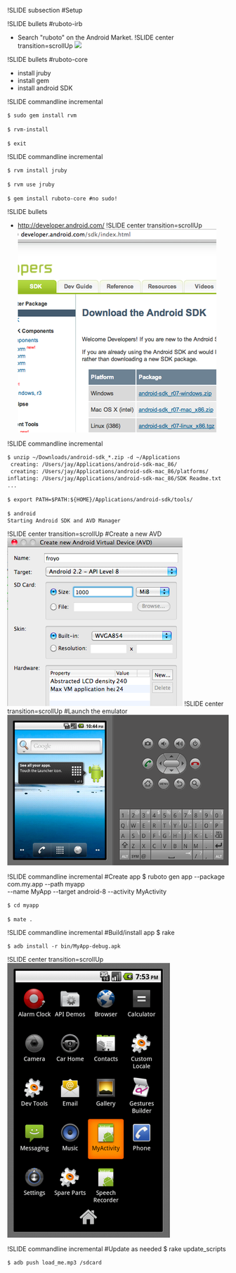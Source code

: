 !SLIDE subsection
#Setup


!SLIDE bullets
#ruboto-irb
* Search "ruboto" on the Android Market.
!SLIDE center transition=scrollUp
![](search_market.png)


!SLIDE bullets
#ruboto-core
* install jruby
* install gem
* install android SDK


!SLIDE commandline incremental

    $ sudo gem install rvm

    $ rvm-install

    $ exit


!SLIDE commandline incremental

    $ rvm install jruby

    $ rvm use jruby

    $ gem install ruboto-core #no sudo!


!SLIDE bullets
* http://developer.android.com/
!SLIDE center transition=scrollUp
![](android_site.png)
    
!SLIDE commandline incremental

    $ unzip ~/Downloads/android-sdk_*.zip -d ~/Applications
     creating: /Users/jay/Applications/android-sdk-mac_86/
     creating: /Users/jay/Applications/android-sdk-mac_86/platforms/
    inflating: /Users/jay/Applications/android-sdk-mac_86/SDK Readme.txt
    ...
    
    $ export PATH=$PATH:${HOME}/Applications/android-sdk/tools/
    
    $ android
    Starting Android SDK and AVD Manager

!SLIDE center transition=scrollUp
#Create a new AVD
![](create_avd.png)
!SLIDE center transition=scrollUp
#Launch the emulator
![](launch_avd.png)

!SLIDE commandline incremental
#Create app
    $ ruboto gen app --package com.my.app --path myapp \
    --name MyApp --target android-8 --activity MyActivity

    $ cd myapp
    
    $ mate .

!SLIDE commandline incremental
#Build/install app
    $ rake
    
    $ adb install -r bin/MyApp-debug.apk

!SLIDE center transition=scrollUp
![](run_apk.png)

!SLIDE commandline incremental
#Update as needed
    $ rake update_scripts
    
    $ adb push load_me.mp3 /sdcard
